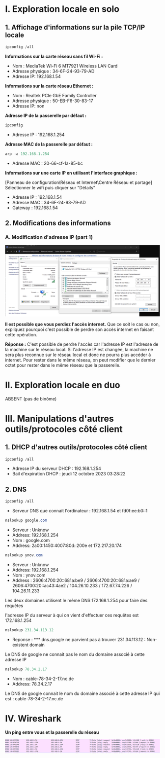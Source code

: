 # I. Exploration locale en solo
## 1. Affichage d'informations sur la pile TCP/IP locale

```powershell
ipconfig /all
```

**Informations sur la carte réseau sans fil Wi-Fi :**  
- Nom : MediaTek Wi-Fi 6 MT7921 Wireless LAN Card
- Adresse physique : 34-6F-24-93-79-AD
- Adresse IP: 192.168.1.54

**Informations sur la carte réseau Ethernet :** 

- Nom : Realtek PCIe GbE Family Controller
- Adresse physique : 50-EB-F6-30-83-17
- Adresse IP: non

**Adresse IP de la passerelle par défaut :**   

```powershell
ipconfig
```
- Adresse IP : 192.168.1.254 

**Adresse MAC de la passerelle par défaut :** 
```powershell
arp -a 192.168.1.254
```
- Adresse MAC : 20-66-cf-1a-85-bc

**Informations sur une carte IP en utilisant l'interface graphique :**  

[Panneau de configuration\Réseau et Internet\Centre Réseau et partage] Sélectionner le wifi puis cliquer sur "Détails"

- Adresse IP : 192.168.1.54
- Adresse MAC : 34-6F-24-93-79-AD 
- Gateway : 192.168.1.54

## 2. Modifications des informations 
### A. Modification d'adresse IP (part 1)

![Changement IP](<changement ip.PNG>)

**Il est possible que vous perdiez l'accès internet.** Que ce soit le cas ou non, expliquez pourquoi c'est possible de perdre son accès internet en faisant cette opération.

**Réponse :** C'est possible de perdre l'accès car l'adresse IP est l'adresse de la machine sur le réseau local. Si l'adresse IP est changée, la machine ne sera plus reconnue sur le réseau local et donc ne pourra plus accéder à internet. Pour rester dans le même réseau, on peut modifier que le dernier octet pour rester dans le même réseau que la passerelle.

# II. Exploration locale en duo

ABSENT (pas de binôme) 

# III. Manipulations d'autres outils/protocoles côté client
## 1. DHCP d'autres outils/protocoles côté client
```powershell
ipconfig /all
```
- Adresse IP du serveur DHCP : 192.168.1.254
- Bail d'expiration DHCP : jeudi 12 octobre 2023 03:28:22
## 2. DNS
```powershell
ipconfig /all
```
- Serveur DNS que connait l'ordinateur : 192.168.1.54 et fd0f:ee:b0::1
```powershell
nslookup google.com
```
- Serveur : Unknow
- Address: 192.168.1.254
- Nom : google.com
- Address: 2a00:1450:4007:80d::200e et 172.217.20.174
```powershell
nslookup ynov.com
```
- Serveur : Unknow
- Address: 192.168.1.254
- Nom : ynov.com
- Address : 2606:4700:20::681a:be9 / 2606:4700:20::681a:ae9 / 2606:4700:20::ac43:4ae2 / 104.26.10.233 / 172.67.74.226 / 104.26.11.233  

Les deux domaines utilisent le même DNS 172.168.1.254 pour faire des requêtes

l'adresse IP du serveur à qui on vient d'effectuer ces requêtes est 172.168.1.254
```powershell
nslookup 231.34.113.12
```
- Reponse : *** dns.google ne parvient pas à trouver 231.34.113.12 : Non-existent domain

Le DNS de google ne connait pas le nom du domaine associé à cette adresse IP
```powershell
nslookup 78.34.2.17
```
- Nom : cable-78-34-2-17.nc.de
- Address: 78.34.2.17

Le DNS de google connait le nom du domaine associé à cette adresse IP qui est : cable-78-34-2-17.nc.de

# IV. Wireshark

**Un ping entre vous et la passerelle du réseau** 

![Ping passerelle](ping.PNG)